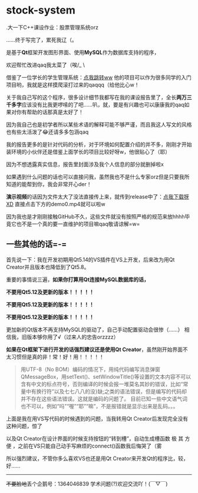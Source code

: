 # stock-system
.大一下C++课设作业：股票管理系统orz

……终于写完了，累死我辽（。

是基于**Qt**框架开发图形界面、使用**MySQL**作为数据库支持的程序，

欢迎帮忙改进qaq我太菜了（唉/_ \

借鉴了一位学长的学生管理系统：[点我跳转ww](https://github.com/chenyongzhe/Qt-studentmanager)
他的项目可以作为很多同学的入门项目哟，我就是这样摸爬滚打过来的qaqqq（给他比心w！

关于我自己写的这个程序，很多设计细节我都写在我的课设报告里了，全长**两万三千多字**应该没有比我更啰嗦的了吧……叭，就，要是有兴趣也可以康康我的qaq如果对你有帮助的话那真是太好了！

因为我自己也是初学者所以某些术语的解释可能不够严谨，而且我这人写文的风格也有些太活泼了😂还请多多包涵qaq

我的报告更多的是针对代码的分析，对于环境如何配置介绍的并不多，刚刚才开始装环境的小伙伴还是借鉴上面学长的项目比较好呀w，他很贴心了（耶）

因为不想透露真实信息，报告里封面涉及我个人信息的部分就删掉啦x

如果遇到什么问题的话也可以直接问我，虽然我也不是什么专家orz但是只要我所知道的能帮到你，我会非常开心der！

**演示视频**的话因为文件太大了没法直接传上来，就传到release中了：[点我下载呀XD](https://github.com/Chiuye/stock-system/releases/tag/0.0)
直接点击下方的demo0.mp4就可以啦w

因为我也是才刚刚接触GitHub不久，这些文件就没有按照严格的规范来放hhhh毕竟它也不是一个真的要一直维护的项目嘛qaq敬请谅解=w=

## 一些其他的话=-=

首先说一下：我在开发初期用Qt5.14的VS插件在VS上开发，后来改为用Qt Creator并且版本也降低到了Qt5.8。

重要的事情说三遍，**如果你打算用Qt连接MySQL数据库的话，**

**不要用Qt5.12及更新的版本！！！！！**

**不要用Qt5.12及更新的版本！！！！！**

**不要用Qt5.12及更新的版本！！！！！**

更加新的Qt版本不再支持MySQL的驱动了，自己手动配置驱动会很惨（……）
相信我，旧版本够你用了√（过来人的忠告orzzzz）

**如果在Qt框架下进行开发的话强烈建议还是使用Qt Creator**，虽然刚开始界面不太习惯但是真的非！常！好！用！！！！！

> 用UTF-8（No BOM）编码的情况下，用纯代码编写消息弹窗QMessageBox，用setText()、setWindowTitle()等设置的文本内容不可以含有中文的标点符号，否则编译的时候会报一堆莫名其妙的错误，比如“常量中有换行符”以及七七八八的没}缺;之类的语法错误，但是编写的代码却并不存在这些语法错误。这就是编码的问题了。
> 目前已知一些中文语气词也不可以，例如“吗”“喔”“耶”“嘛”，不是报错就是显示出来是乱码。。。

上面是我在用VS写代码的时候遇到的问题，当我转用Qt Creator后发现完全没有这种问题，惊了

以及Qt Creator在设计界面的时候支持按钮的“转到槽”，自动生成槽函数 极 其 方 便 ，之前在VS只能自己动手写麻烦的connect()函数我后悔哭了（雾

所以强烈建议，不管你多么喜欢VS也还是用Qt Creator来开发Qt的程序比，较，好……

******
~~不要脸地~~丢个企鹅号：1364046839
学术问题(?)欢迎交流吖！(￣▽￣)

